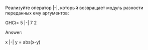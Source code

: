 Реализуйте оператор |-|, который возвращает модуль разности переданных ему аргументов:

GHCi>  5 |-| 7
2

Answer:

x |-| y = abs(x-y)
